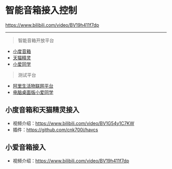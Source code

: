# 智能音箱接入控制
https://www.bilibili.com/video/BV19h411f7dp

---

> 智能音箱开放平台
- [小度音箱](https://dueros.baidu.com/dbp/main/console)
- [天猫精灵](https://iap.aligenie.com/console/skill/list)
- [小爱同学](https://developers.xiaoai.mi.com/skills/create/list)

> 测试平台
- [阿里生活物联网平台](https://living.aliyun.com/)
- [电脑桌面版小爱同学](https://www.mi.com/service/bijiben/drivers/Smart-Mouse)

## 小度音箱和天猫精灵接入
- 视频介绍：https://www.bilibili.com/video/BV1G54y1C7KW
- 插件：https://github.com/cnk700i/havcs

## 小爱音箱接入
- 视频介绍：https://www.bilibili.com/video/BV19h411f7dp
